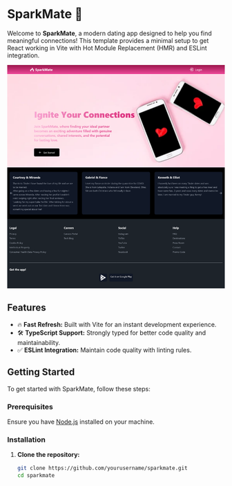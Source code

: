 # SparkMate 🌟

Welcome to **SparkMate**, a modern dating app designed to help you find meaningful connections! This template provides a minimal setup to get React working in Vite with Hot Module Replacement (HMR) and ESLint integration.

![App Logo](public/app.png)

## Features

- 🔥 **Fast Refresh:** Built with Vite for an instant development experience.
- 🛠️ **TypeScript Support:** Strongly typed for better code quality and maintainability.
- ✅ **ESLint Integration:** Maintain code quality with linting rules.

## Getting Started

To get started with SparkMate, follow these steps:

### Prerequisites

Ensure you have [Node.js](https://nodejs.org/) installed on your machine.

### Installation

1. **Clone the repository:**

   ```bash
   git clone https://github.com/yourusername/sparkmate.git
   cd sparkmate
